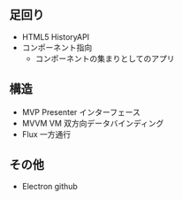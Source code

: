 ## 足回り
- HTML5 HistoryAPI
- コンポーネント指向
    - コンポーネントの集まりとしてのアプリ

## 構造
- MVP Presenter インターフェース
- MVVM VM 双方向データバインディング
- Flux 一方通行

## その他
- Electron github
